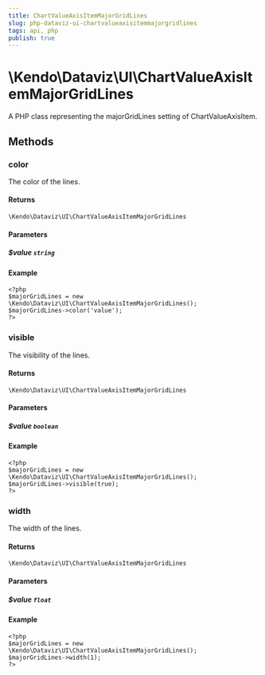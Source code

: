 ```yaml
---
title: ChartValueAxisItemMajorGridLines
slug: php-dataviz-ui-chartvalueaxisitemmajorgridlines
tags: api, php
publish: true
---
```


# \Kendo\Dataviz\UI\ChartValueAxisItemMajorGridLines

A PHP class representing the majorGridLines setting of ChartValueAxisItem.


## Methods

### color
The color of the lines.

#### Returns
`\Kendo\Dataviz\UI\ChartValueAxisItemMajorGridLines`

#### Parameters

##### $value `string`



#### Example 
    <?php
    $majorGridLines = new \Kendo\Dataviz\UI\ChartValueAxisItemMajorGridLines();
    $majorGridLines->color('value');
    ?>

### visible
The visibility of the lines.

#### Returns
`\Kendo\Dataviz\UI\ChartValueAxisItemMajorGridLines`

#### Parameters

##### $value `boolean`



#### Example 
    <?php
    $majorGridLines = new \Kendo\Dataviz\UI\ChartValueAxisItemMajorGridLines();
    $majorGridLines->visible(true);
    ?>

### width
The width of the lines.

#### Returns
`\Kendo\Dataviz\UI\ChartValueAxisItemMajorGridLines`

#### Parameters

##### $value `float`



#### Example 
    <?php
    $majorGridLines = new \Kendo\Dataviz\UI\ChartValueAxisItemMajorGridLines();
    $majorGridLines->width(1);
    ?>

